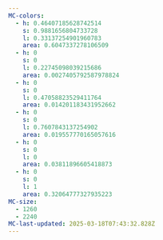 ```yaml
---
MC-colors:
  - h: 0.46407185628742514
    s: 0.9881656804733728
    l: 0.33137254901960783
    area: 0.6047337278106509
  - h: 0
    s: 0
    l: 0.22745098039215686
    area: 0.0027405792587978824
  - h: 0
    s: 0
    l: 0.47058823529411764
    area: 0.014201183431952662
  - h: 0
    s: 0
    l: 0.7607843137254902
    area: 0.019557770165057616
  - h: 0
    s: 0
    l: 0
    area: 0.03811896605418873
  - h: 0
    s: 0
    l: 1
    area: 0.32064777327935223
MC-size:
  - 1260
  - 2240
MC-last-updated: 2025-03-18T07:43:32.828Z
---
```

